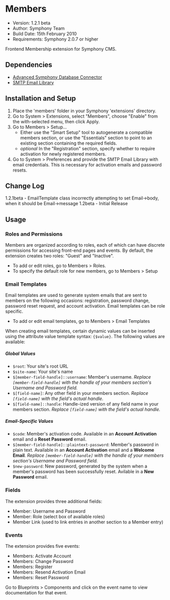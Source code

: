 # Members

- Version: 1.2.1 beta
- Author: Symphony Team
- Build Date: 15th February 2010
- Requirements: Symphony 2.0.7 or higher

Frontend Membership extension for Symphony CMS.

## Dependencies

- [Advanced Symphony Database Connector](http://symphony-cms.com/download/extensions/view/20038/)
- [SMTP Email Library](http://symphony-cms.com/download/extensions/view/37898/)

## Installation and Setup

1. Place the 'members' folder in your Symphony 'extensions' directory.
2. Go to System > Extensions, select "Members", choose "Enable" from the with-selected menu, then click Apply.
3. Go to Members > Setup...
	- Either use the "Smart Setup" tool to autogenerate a compatible members section, or use the "Essentials" section to point to an existing section containing the required fields.
	- _optional_ In the "Registration" section, specify whether to require activation for newly registered members.
4. Go to System > Preferences and provide the SMTP Email Library with email credentials. This is necessary for activation emails and password resets.

## Change Log

1.2.1beta 	- EmailTemplate class incorrectly attempting to set Email->body, when it should be Email->message
1.2beta 	- Initial Release


## Usage

### Roles and Permissions

Members are organized according to roles, each of which can have discrete permissions for accessing front-end pages and events. By default, the extension creates two roles: "Guest" and "Inactive". 

- To add or edit roles, go to Members > Roles.
- To specify the default role for new members, go to Members > Setup

### Email Templates

Email templates are used to generate system emails that are sent to members on the following occasions: registration, password change, password reset request, and account activation. Email templates can be role specific.

- To add or edit email templates, go to Members > Email Templates

When creating email templates, certain dynamic values can be inserted using the attribute value template syntax: `{$value}`. The following values are available:

##### Global Values

- `$root`: Your site's root URL
- `$site-name`: Your site's name
- `$[member-field-handle]::username`: Member's username. _Replace `[member-field-handle]` with the handle of your members section's Username and Password field._
- `$[field-name]`: Any other field in your members section. _Replace `[field-name]` with the field's actual handle._
- `$[field-name]::handle`: Handle-ized version of any field name in your members section. _Replace `[field-name]` with the field's actual handle._

##### Email-Specific Values

- `$code`: Member's activation code. Available in an **Account Activation** email and a **Reset Password** email.
- `$[member-field-handle]::plaintext-password`: Member's password in plain text. Available in an **Account Activation** email and a **Welcome Email**. _Replace `[member-field-handle]` with the handle of your members section's Username and Password field._
- `$new-password`: New password, generated by the system when a member's password has been successfully reset. Avilable in a **New Password** email. 

### Fields

The extension provides three additional fields:

- Member: Username and Password
- Member: Role (select box of available roles)
- Member Link (used to link entries in another section to a Member entry)

### Events

The extension provides five events:

- Members: Activate Account
- Members: Change Password
- Members: Register
- Members: Resend Activation Email
- Members: Reset Password

Go to Blueprints > Components and click on the event name to view documentation for that event.
